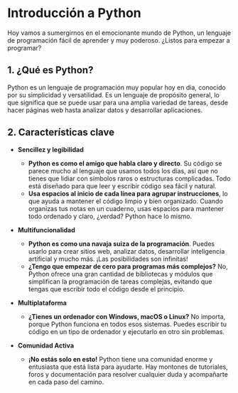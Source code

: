 # Introducción a Python

Hoy vamos a sumergirnos en el emocionante mundo de Python, un lenguaje de programación fácil de aprender y muy poderoso. ¿Listos para empezar a programar? 

## 1. ¿Qué es Python?

Python es un lenguaje de programación muy popular hoy en dia, conocido por su simplicidad y versatilidad. Es un lenguaje de propósito general, lo que significa que se puede usar para una amplia variedad de tareas, desde hacer páginas web hasta analizar datos y desarrollar aplicaciones.

## 2. Características clave

- **Sencillez y legibilidad**  
    - **Python es como el amigo que habla claro y directo**. Su código se parece mucho al lenguaje que usamos todos los días, así que no tienes que lidiar con símbolos raros o estructuras complicadas. Todo está diseñado para que leer y escribir código sea fácil y natural.
    - **Usa espacios al inicio de cada línea para agrupar instrucciones**, lo que ayuda a mantener el código limpio y bien organizado. Cuando organizas tus notas en un cuaderno, usas espacios para mantener todo ordenado y claro, ¿verdad? Python hace lo mismo.

- **Multifuncionalidad**  
    - **Python es como una navaja suiza de la programación**. Puedes usarlo para crear sitios web, analizar datos, desarrollar inteligencia artificial y mucho más. ¡Las posibilidades son infinitas!
    - **¿Tengo que empezar de cero para programas más complejos?** No, Python ofrece una gran cantidad de bibliotecas y módulos que simplifican la programación de tareas complejas, evitando que tengas que escribir todo el código desde el principio.

- **Multiplataforma**  
    - **¿Tienes un ordenador con Windows, macOS o Linux?** No importa, porque Python funciona en todos esos sistemas. Puedes escribir tu código en un tipo de ordenador y ejecutarlo en otro sin problemas.

- **Comunidad Activa**  
    - **¡No estás solo en esto!** Python tiene una comunidad enorme y entusiasta que está lista para ayudarte. Hay montones de tutoriales, foros y documentación para resolver cualquier duda y acompañarte en cada paso del camino.

